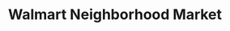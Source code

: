---
title: "Walmart Neighborhood Market"
url: /webb-city/walmart-neighborhood-market/
shop: supermarket
---